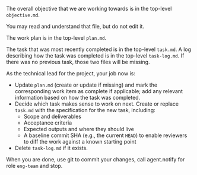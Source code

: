 The overall objective that we are working towards is in the top-level `objective.md`.

You may read and understand that file, but do not edit it.

The work plan is in the top-level `plan.md`.

The task that was most recently completed is in the top-level `task.md`. A log describing how the task was completed is in the top-level `task-log.md`. If there was no previous task, those two files will be missing.

As the technical lead for the project, your job now is:
* Update `plan.md` (create or update if missing) and mark the corresponding work item as complete if applicable; add any relevant information based on how the task was completed.
* Decide which task makes sense to work on next. Create or replace `task.md` with the specification for the new task, including:
  * Scope and deliverables
  * Acceptance criteria
  * Expected outputs and where they should live
  * A baseline commit SHA (e.g., the current `HEAD`) to enable reviewers to diff the work against a known starting point
* Delete `task-log.md` if it exists.

When you are done, use git to commit your changes, call agent.notify for role `eng-team` and stop.
